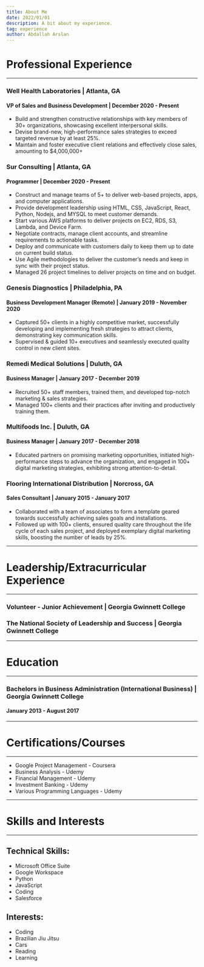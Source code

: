 ```yaml
---
title: About Me
date: 2022/01/01
description: A bit about my experience.
tag: experience
author: Abdallah Arslan
---
```


# Professional Experience
---
### Well Health Laboratories | Atlanta, GA
#### VP of Sales and Business Development | December 2020 - Present
- Build and strengthen constructive relationships with key members of 30+ organizations, showcasing excellent interpersonal skills.
- Devise brand-new, high-performance sales strategies to exceed targeted revenue by at least 25%.
- Maintain and foster executive client relations and effectively close sales, amounting to $4,000,000+

### Sur Consulting | Atlanta, GA
#### Programmer | December 2020 - Present
- Construct and manage teams of 5+ to deliver web-based projects, apps, and computer applications.
- Provide development leadership using HTML, CSS, JavaScript, React, Python, Nodejs, and MYSQL to meet customer demands.
- Start various AWS platforms to deliver projects on EC2, RDS, S3, Lambda, and Device Farm.
- Negotiate contracts, manage client accounts, and streamline requirements to actionable tasks.
- Deploy and communicate with customers daily to keep them up to date on current build status.
- Use Agile methodologies to deliver the customer’s needs and keep in sync with their project status.
- Managed 26 project timelines to deliver projects on time and on budget.

### Genesis Diagnostics | Philadelphia, PA
#### Business Development Manager (Remote) | January 2019 - November 2020
- Captured 50+ clients in a highly competitive market, successfully developing and implementing fresh strategies to attract clients, demonstrating key communication skills.
- Supervised & guided 10+ executives and seamlessly executed quality control in new client sites.

### Remedi Medical Solutions | Duluth, GA
#### Business Manager | January 2017 - December 2019
- Recruited 50+ staff members, trained them, and developed top-notch marketing & sales strategies.
- Managed 100+ clients and their practices after inviting and productively training them.

### Multifoods Inc. | Duluth, GA
#### Business Manager | January 2017 - December 2018
- Educated partners on promising marketing opportunities, initiated high-performance steps to advance the organization, and engaged in 100+ digital marketing strategies, exhibiting strong attention-to-detail.

### Flooring International Distribution | Norcross, GA
#### Sales Consultant | January 2015 - January 2017
- Collaborated with a team of associates to form a template geared towards successfully achieving sales goals and installations.
- Followed up with 100+ clients, ensured quality care throughout the life cycle of each sales project, and deployed exemplary digital marketing skills, boosting the number of leads by 25%.

---
# Leadership/Extracurricular Experience
---
### Volunteer - Junior Achievement | Georgia Gwinnett College
### The National Society of Leadership and Success | Georgia Gwinnett College
---
# Education 
---
### Bachelors in Business Administration (International Business) | Georgia Gwinnett College
#### January 2013 - August 2017
---
# Certifications/Courses
---
- Google Project Management - Coursera
- Business Analysis - Udemy
- Financial Management - Udemy
- Investment Banking - Udemy
- Various Programming Languages - Udemy
---
# Skills and Interests
---
## Technical Skills:
- Microsoft Office Suite
- Google Workspace
- Python
- JavaScript
- Coding
- Salesforce
## Interests:
- Coding
- Brazilian Jiu Jitsu
- Cars
- Reading
- Learning